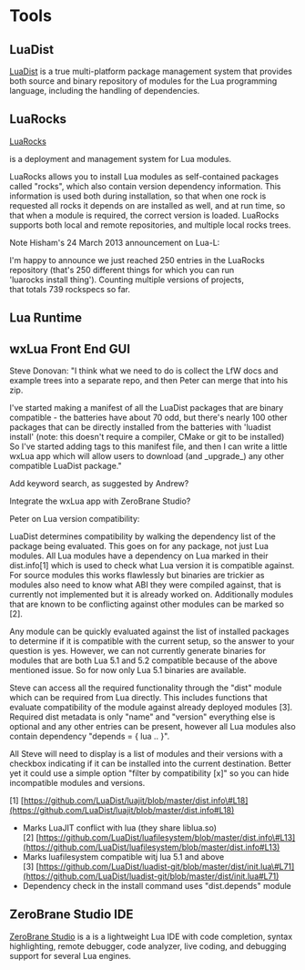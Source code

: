 # Tools

  
   

## LuaDist

[LuaDist](http://luadist.org/) is a true multi-platform package
management system that provides both source and binary repository of
modules for the Lua programming language, including the handling of
dependencies.  
   

## LuaRocks

[LuaRocks](http://luarocks.org/)

is a deployment and management system for Lua modules.

  
  LuaRocks allows you to install Lua modules as self-contained packages
called "rocks", which also contain version dependency information. This
information is used both during installation, so that when one rock is
requested all rocks it depends on are installed as well, and at run
time, so that when a module is required, the correct version is loaded.
LuaRocks supports both local and remote repositories, and multiple local
rocks trees.

  

  
 Note Hisham's 24 March 2013 announcement on Lua-L:   
   
 I'm happy to announce we just reached 250 entries in the LuaRocks  
 repository (that's 250 different things for which you can run  
 'luarocks install thing'). Counting multiple versions of projects,  
 that totals 739 rockspecs so far.  
   

## Lua Runtime

  
   

## wxLua Front End GUI

Steve Donovan: "I think what we need to do is collect the LfW docs and
example trees into a separate repo, and then Peter can merge that into
his zip.  
   
 I've started making a manifest of all the LuaDist packages that are
binary compatible - the batteries have about 70 odd, but there's nearly
100 other packages that can be directly installed from the batteries
with 'luadist install' (note: this doesn't require a compiler, CMake or
git to be installed) So I've started adding tags to this manifest file,
and then I can write a little wxLua app which will allow users to
download (and \_upgrade\_) any other compatible LuaDist package."  
   
 Add keyword search, as suggested by Andrew?  
   
 Integrate the wxLua app with ZeroBrane Studio?  
   
 Peter on Lua version compatibility:   
   
 LuaDist determines compatibility by walking the dependency list of the
package being evaluated. This goes on for any package, not just Lua
modules. All Lua modules have a dependency on Lua marked in their
dist.info[1] which is used to check what Lua version it is compatible
against. For source modules this works flawlessly but binaries are
trickier as modules also need to know what ABI they were compiled
against, that is currently not implemented but it is already worked on.
Additionally modules that are known to be conflicting against other
modules can be marked so [2].  
   
 Any module can be quickly evaluated against the list of installed
packages to determine if it is compatible with the current setup, so the
answer to your question is yes. However, we can not currently generate
binaries for modules that are both Lua 5.1 and 5.2 compatible because of
the above mentioned issue. So for now only Lua 5.1 binaries are
available.  
   
 Steve can access all the required functionality through the "dist"
module which can be required from Lua directly. This includes functions
that evaluate compatibility of the module against already deployed
modules [3]. Required dist metadata is only "name" and "version"
everything else is optional and any other entries can be present,
however all Lua modules also contain dependency "depends = { lua ..
}".  
   
 All Steve will need to display is a list of modules and their versions
with a checkbox indicating if it can be installed into the current
destination. Better yet it could use a simple option "filter by
compatibility [x]" so you can hide incompatible modules and versions.  
   
 [1]
[https://github.com/LuaDist/luajit/blob/master/dist.info\#L18](https://github.com/LuaDist/luajit/blob/master/dist.info#L18)
- Marks LuaJIT conflict with lua (they share liblua.so)  
 [2]
[https://github.com/LuaDist/luafilesystem/blob/master/dist.info\#L13](https://github.com/LuaDist/luafilesystem/blob/master/dist.info#L13)
- Marks luafilesystem compatible witj lua 5.1 and above  
 [3]
[https://github.com/LuaDist/luadist-git/blob/master/dist/init.lua\#L71](https://github.com/LuaDist/luadist-git/blob/master/dist/init.lua#L71)
- Dependency check in the install command uses "dist.depends" module  
   

## ZeroBrane Studio IDE

[ZeroBrane Studio](http://studio.zerobrane.com/) is a is a lightweight
Lua IDE with code completion, syntax highlighting, remote debugger, code
analyzer, live coding, and debugging support for several Lua engines.  
   
